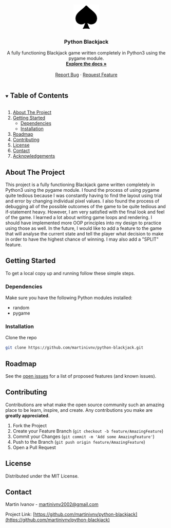 <!--
*** Thanks for checking out the Best-README-Template. If you have a suggestion
*** that would make this better, please fork the repo and create a pull request
*** or simply open an issue with the tag "enhancement".
*** Thanks again! Now go create something AMAZING! :D
***
***
***
*** To avoid retyping too much info. Do a search and replace for the following:
*** martinivnv, python-blackjack, twitter_handle, martinivnv2002@gmail.com, Python Blackjack, project_description
-->



<!-- PROJECT SHIELDS -->
<!--
*** I'm using markdown "reference style" links for readability.
*** Reference links are enclosed in brackets [ ] instead of parentheses ( ).
*** See the bottom of this document for the declaration of the reference variables
*** for contributors-url, forks-url, etc. This is an optional, concise syntax you may use.
*** https://www.markdownguide.org/basic-syntax/#reference-style-links
-->

<!-- PROJECT LOGO -->
<br />
<p align="center">
  <a href="https://github.com/martinivnv/python-blackjack">
    <img src="myresources/icon.png" alt="Icon" width="80" height="80">
  </a>

  <h3 align="center">Python Blackjack</h3>

  <p align="center">
    A fully functioning Blackjack game written completely in Python3 using the pygame module. 
    <br />
    <a href="https://github.com/martinivnv/python-blackjack"><strong>Explore the docs »</strong></a>
    <br />
    <br />
    <a href="https://github.com/martinivnv/python-blackjack/issues">Report Bug</a>
    ·
    <a href="https://github.com/martinivnv/python-blackjack/issues">Request Feature</a>
  </p>
</p>



<!-- TABLE OF CONTENTS -->
<details open="open">
  <summary><h2 style="display: inline-block">Table of Contents</h2></summary>
  <ol>
    <li>
      <a href="#about-the-project">About The Project</a>
    </li>
    <li>
      <a href="#getting-started">Getting Started</a>
      <ul>
        <li><a href="#dependencies">Dependencies</a></li>
        <li><a href="#installation">Installation</a></li>
      </ul>
    </li>
    <li><a href="#roadmap">Roadmap</a></li>
    <li><a href="#contributing">Contributing</a></li>
    <li><a href="#license">License</a></li>
    <li><a href="#contact">Contact</a></li>
    <li><a href="#acknowledgements">Acknowledgements</a></li>
  </ol>
</details>



<!-- ABOUT THE PROJECT -->
## About The Project
This project is a fully functioning Blackjack game written completely in Python3 using the pygame module. I found the process of using pygame quite tedious because I was constantly having to find the layout using trial and error by changing individual pixel values. I also found the process of debugging all of the possible outcomes of the game to be quite tedious and if-statement heavy. However, I am very satisfied with the final look and feel of the game. I learned a lot about writing game loops and rendering. I should have implemented more OOP principles into my design to practice using those as well.
    In the future, I would like to add a feature to the game that will analyse the current state and tell the player what decision to make in order to have the highest chance of winning. I may also add a "SPLIT" feature.

<!-- GETTING STARTED -->
## Getting Started

To get a local copy up and running follow these simple steps.

### Dependencies
Make sure you have the following Python modules installed:
- random
- pygame

### Installation

Clone the repo
   ```sh
   git clone https://github.com/martinivnv/python-blackjack.git
   ```

<!-- ROADMAP -->
## Roadmap

See the [open issues](https://github.com/martinivnv/python-blackjack/issues) for a list of proposed features (and known issues).



<!-- CONTRIBUTING -->
## Contributing

Contributions are what make the open source community such an amazing place to be learn, inspire, and create. Any contributions you make are **greatly appreciated**.

1. Fork the Project
2. Create your Feature Branch (`git checkout -b feature/AmazingFeature`)
3. Commit your Changes (`git commit -m 'Add some AmazingFeature'`)
4. Push to the Branch (`git push origin feature/AmazingFeature`)
5. Open a Pull Request



<!-- LICENSE -->
## License

Distributed under the MIT License.



<!-- CONTACT -->
## Contact

Martin Ivanov - martinivnv2002@gmail.com

Project Link: [https://github.com/martinivnv/python-blackjack](https://github.com/martinivnv/python-blackjack)


<!-- MARKDOWN LINKS & IMAGES -->
<!-- https://www.markdownguide.org/basic-syntax/#reference-style-links -->
[contributors-shield]: https://img.shields.io/github/contributors/martinivnv/repo.svg?style=for-the-badge
[contributors-url]: https://github.com/martinivnv/repo/graphs/contributors
[forks-shield]: https://img.shields.io/github/forks/martinivnv/repo.svg?style=for-the-badge
[forks-url]: https://github.com/martinivnv/repo/network/members
[stars-shield]: https://img.shields.io/github/stars/martinivnv/repo.svg?style=for-the-badge
[stars-url]: https://github.com/martinivnv/repo/stargazers
[issues-shield]: https://img.shields.io/github/issues/martinivnv/repo.svg?style=for-the-badge
[issues-url]: https://github.com/martinivnv/repo/issues
[license-shield]: https://img.shields.io/github/license/martinivnv/repo.svg?style=for-the-badge
[license-url]: https://github.com/martinivnv/repo/blob/master/LICENSE.txt
[linkedin-shield]: https://img.shields.io/badge/-LinkedIn-black.svg?style=for-the-badge&logo=linkedin&colorB=555
[linkedin-url]: https://linkedin.com/in/martinivnv
